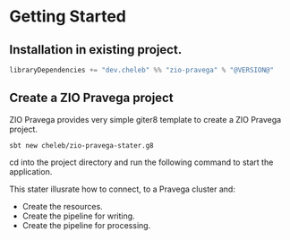 # Getting Started

## Installation in existing project.

```sbt
libraryDependencies += "dev.cheleb" %% "zio-pravega" % "@VERSION@"
```


## Create a ZIO Pravega project

ZIO Pravega provides very simple giter8 template to create a ZIO Pravega project.

```shell
sbt new cheleb/zio-pravega-stater.g8
```

cd into the project directory and run the following command to start the application.

This stater illusrate how to connect, to a Pravega cluster and:

* Create the resources.
* Create the pipeline for writing.
* Create the pipeline for processing.
